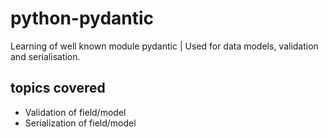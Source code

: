 # python-pydantic
Learning of well known module pydantic | Used for data models, validation and serialisation.

## topics covered
* Validation of field/model
* Serialization of field/model
